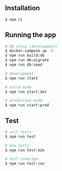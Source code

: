 ## Installation

```bash
$ npm ci
```

## Running the app

```bash
# db setup (development)
$ docker-compose up -d
$ npm run build:db
$ npm run db:migrate
$ npm run db:seed

# development
$ npm run start

# watch mode
$ npm run start:dev

# production mode
$ npm run start:prod
```

## Test

```bash
# unit tests
$ npm run test

# e2e tests
$ npm run test:e2e

# test coverage
$ npm run test:cov
```
